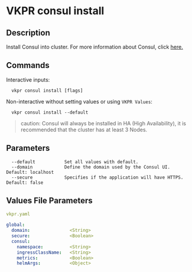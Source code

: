 # VKPR consul install

## Description

Install Consul into cluster. For more information about Consul, click [here.](https://www.consul.io/)

## Commands

Interactive inputs:

```
  vkpr consul install [flags]
  ```

Non-interactive without setting values or using ```VKPR Values```:

```
  vkpr consul install --default
```

> caution: Consul will always be installed in HA (High Availability), it is recommended that the cluster has at least 3 Nodes.

## Parameters

```
  --default           Set all values with default.
  --domain            Define the domain used by the Consul UI.   Default: localhost
  --secure            Specifies if the application will have HTTPS.    Default: false
```

## Values File Parameters

```yaml
vkpr.yaml
```
```yaml
global:
  domain:               <String>
  secure:               <Boolean>
  consul:
    namespace:          <String>
    ingressClassName:   <String>
    metrics:            <Boolean>
    helmArgs:           <Object>
```
